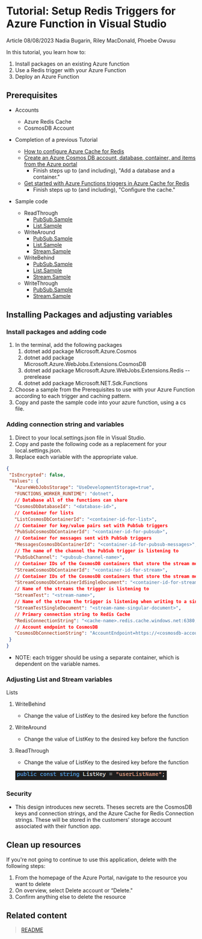 # Tutorial: Setup Redis Triggers for Azure Function in Visual Studio
Article 08/08/2023 Nadia Bugarin, Riley MacDonald, Phoebe Owusu

In this tutorial, you learn how to:
1. Install packages on an existing Azure function
1. Use a Redis trigger with your Azure Function
1. Deploy an Azure Function


## Prerequisites
- Accounts
    - Azure Redis Cache 
   - CosmosDB Account
- Completion of a previous Tutorial
    - [How to configure Azure Cache for Redis](https://learn.microsoft.com/en-us/azure/azure-cache-for-redis/cache-configure)
    - [Create an Azure Cosmos DB account, database, container, and items from the Azure portal](https://learn.microsoft.com/en-us/azure/cosmos-db/nosql/quickstart-portal)
        - Finish steps up to (and including), "Add a database and a container."
    - [Get started with Azure Functions triggers in Azure Cache for Redis](https://learn.microsoft.com/en-us/azure/azure-cache-for-redis/cache-tutorial-functions-getting-started)
        - Finish steps up to (and including), "Configure the cache."

- Sample code
    - ReadThrough
        - [PubSub.Sample](ReadThroughSamples/PubSubSample.cs)
        - [List.Sample](ReadThroughSamples/ListSample.cs)
    - WriteAround
        - [PubSub.Sample](WriteAroundSamples/PubSubSample.cs)
        - [List.Sample](WriteAroundSamples/ListSample.cs)
        - [Stream.Sample](WriteAroundSamples/StreamSample.cs)
    - WriteBehind
        - [PubSub.Sample](WriteBehindSamples/PubSubSample.cs)
        - [List.Sample](WriteBehindSamples/ListSample.cs)
        - [Stream.Sample](WriteBehindSamples/StreamSample.cs)
    - WriteThrough
        - [PubSub.Sample](WriteThroughSamples/PubSubSample.cs)
        - [Stream.Sample](WriteThroughSamples/StreamSample.cs)

## Installing Packages and adjusting variables

### Install packages and adding code
1. In the terminal, add the following packages
    1. dotnet add package Microsoft.Azure.Cosmos
    1. dotnet add package Microsoft.Azure.WebJobs.Extensions.CosmosDB
    1. dotnet add package Microsoft.Azure.WebJobs.Extensions.Redis --prerelease
    1. dotnet add package Microsoft.NET.Sdk.Functions
1. Choose a sample from the Prerequisites to use with your Azure Function according to each trigger and caching pattern.
1. Copy and paste the sample code into your azure function, using a cs file.

### Adding connection string and variables
1. Direct to your local.settings.json file in Visual Studio.
2. Copy and paste the following code as a replacement for your local.settings.json.
3. Replace each variable with the appropriate value.
 ```json
{
  "IsEncrypted": false,
  "Values": {
    "AzureWebJobsStorage": "UseDevelopmentStorage=true",
    "FUNCTIONS_WORKER_RUNTIME": "dotnet",
    // Database all of the functions can share
    "CosmosDbDatabaseId": "<database-id>",
    // Container for lists
    "ListCosmosDbContainerId": "<container-id-for-list>",
    // Container for key/value pairs set with PubSub triggers
    "PubSubCosmosDbContainerId": "<container-id-for-pubsub>",
    // Container for messages sent with PubSub triggers
    "MessagesCosmosDbContainerId": "<container-id-for-pubsub-messages>",
    // The name of the channel the PubSub trigger is listening to
    "PubSubChannel": "<pubsub-channel-name>",
    // Container IDs of the CosmosDB containers that store the stream messages
    "StreamCosmosDbContainerId": "<container-id-for-stream>",
    // Container IDs of the CosmosDB containers that store the stream messages when writing to a single document
    "StreamCosmosDbContainerIdSingleDocument": "<container-id-for-stream-singular-document>",
    // Name of the streams the trigger is listening to
    "StreamTest": "<stream-name>",
    // Name of the stream the trigger is listening when writing to a single document in CosmosDB
    "StreamTestSingleDocument": "<stream-name-singular-document>",
    // Primary connection string to Redis Cache
    "RedisConnectionString": "<cache-name>.redis.cache.windows.net:6380,password=<access-key>,ssl=True,abortConnect=False,tiebreaker=",
    // Account endpoint to CosmosDB
    "CosmosDbConnectionString": "AccountEndpoint=https://<cosmosdb-account>.documents.azure.com:443/;AccountKey=<access-key>;"
  }
}
 ```

* NOTE: each trigger should be using a separate container, which is dependent on the variable names.

### Adjusting List and Stream variables
Lists 
1.	WriteBehind
    - Change the value of ListKey to the desired key before the function 
2.	WriteAround 
    - Change the value of ListKey to the desired key before the function 
3. ReadThrough
    - Change the value of ListKey to the desired key before the function

    ![Image](Models/ListKey.png)

### Security
* This design introduces new secrets. Theses secrets are the CosmosDB keys and connection strings, and the Azure Cache for Redis Connection strings. These will be stored in the customers’ storage account associated with their function app.

## Clean up resources

If you're not going to continue to use this application, delete
<resources> with the following steps:

1. From the homepage of the Azure Portal, navigate to the resource you want to delete
1. On overview, select Delete account or “Delete."
1. Confirm anything else to delete the resource


## Related content

> [README](README.md)

